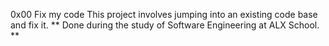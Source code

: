 0x00 Fix my code
This project involves jumping into an existing code base and fix it.
** Done during the study of Software Engineering at ALX School. **